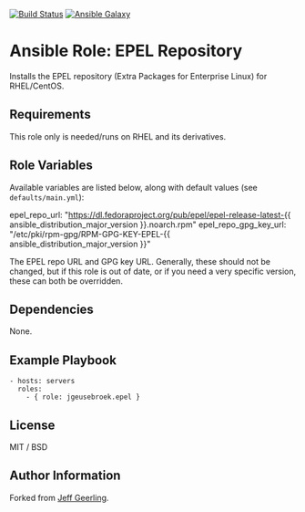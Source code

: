 [![Build Status](https://travis-ci.org/jgeusebroek/ansible-role-epel.svg?branch=master)](https://travis-ci.org/jgeusebroek/ansible-role-epel)
[![Ansible Galaxy](https://img.shields.io/badge/ansible--galaxy-epel-blue.svg)](https://galaxy.ansible.com/jgeusebroek/epel)

# Ansible Role: EPEL Repository

Installs the EPEL repository (Extra Packages for Enterprise Linux) for RHEL/CentOS.

## Requirements

This role only is needed/runs on RHEL and its derivatives.

## Role Variables

Available variables are listed below, along with default values (see `defaults/main.yml`):

epel_repo_url: "https://dl.fedoraproject.org/pub/epel/epel-release-latest-{{ ansible_distribution_major_version }}.noarch.rpm"
epel_repo_gpg_key_url: "/etc/pki/rpm-gpg/RPM-GPG-KEY-EPEL-{{ ansible_distribution_major_version }}"

The EPEL repo URL and GPG key URL. Generally, these should not be changed, but if this role is out of date, or if you need a very specific version, these can both be overridden.

## Dependencies

None.

## Example Playbook

    - hosts: servers
      roles:
        - { role: jgeusebroek.epel }

## License

MIT / BSD

## Author Information

Forked from [Jeff Geerling](http://jeffgeerling.com/).